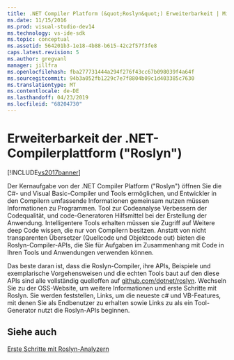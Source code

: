 ```yaml
---
title: .NET Compiler Platform (&quot;Roslyn&quot;) Erweiterbarkeit | Microsoft-Dokumentation
ms.date: 11/15/2016
ms.prod: visual-studio-dev14
ms.technology: vs-ide-sdk
ms.topic: conceptual
ms.assetid: 564201b3-1e18-4b88-b615-42c2f57f3fe8
caps.latest.revision: 5
ms.author: gregvanl
manager: jillfra
ms.openlocfilehash: fba277731444a294f276f43cc67b098039f4a64f
ms.sourcegitcommit: 94b3a052fb1229c7e7f8804b09c1d403385c7630
ms.translationtype: MT
ms.contentlocale: de-DE
ms.lasthandoff: 04/23/2019
ms.locfileid: "68204730"
---
```

# <a name="net-compiler-platform-quotroslynquot-extensibility"></a>Erweiterbarkeit der .NET-Compilerplattform (&quot;Roslyn&quot;)
[!INCLUDE[vs2017banner](../includes/vs2017banner.md)]

Der Kernaufgabe von der .NET Compiler Platform ("Roslyn") öffnen Sie die C#- und Visual Basic-Compiler und Tools ermöglichen, und Entwickler in den Compilern umfassende Informationen gemeinsam nutzen müssen Informationen zu Programmen. Tool zur Codeanalyse Verbessern der Codequalität, und code-Generatoren Hilfsmittel bei der Erstellung der Anwendung. Intelligentere Tools erhalten müssen sie Zugriff auf Weitere deep Code wissen, die nur von Compilern besitzen. Anstatt von nicht transparenten Übersetzer (Quellcode und Objektcode out) bieten die Roslyn-Compiler-APIs, die Sie für Aufgaben im Zusammenhang mit Code in Ihren Tools und Anwendungen verwenden können.  
  
 Das beste daran ist, dass die Roslyn-Compiler, ihre APIs, Beispiele und exemplarische Vorgehensweisen und die echten Tools baut auf den diese APIs sind alle vollständig quelloffen auf [github.com/dotnet/roslyn](https://github.com/dotnet/Roslyn). Wechseln Sie zu der OSS-Website, um weitere Informationen und erste Schritte mit Roslyn. Sie werden feststellen, Links, um die neueste c# und VB-Features, mit denen Sie als Endbenutzer zu erhalten sowie Links zu als ein Tool-Generator nutzt die Roslyn-APIs beginnen.  
  
## <a name="see-also"></a>Siehe auch  
 [Erste Schritte mit Roslyn-Analyzern](../extensibility/getting-started-with-roslyn-analyzers.md)
